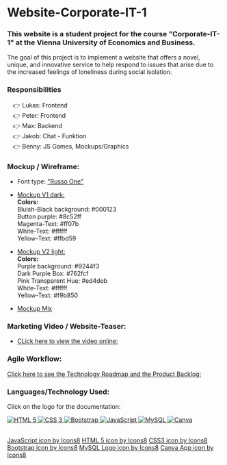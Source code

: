 # Website-Corporate-IT-1
### This website is a student project for the course "Corporate-IT-1" at the Vienna University of Economics and Business.

The goal of this project is to implement a website that offers a novel, unique, and innovative service to help respond to issues that arise due to the increased feelings of loneliness during social isolation.

### Responsibilities
&emsp;:point_right: Lukas: Frontend </br>
&emsp;:point_right: Peter: Frontend </br>
&emsp;:point_right: Max: Backend </br>
&emsp;:point_right: Jakob: Chat - Funktion </br>
&emsp;:point_right: Benny: JS Games, Mockups/Graphics </br>

### Mockup / Wireframe:
- Font type: ["Russo One"](https://fonts.google.com/specimen/Russo+One)

- [Mockup V1 dark:](https://www.canva.com/design/DAE56eTtoS8/share/preview?token=b-pOCXIbVBmNDoRWCKtxTA&role=EDITOR&utm_content=DAE56eTtoS8&utm_campaign=designshare&utm_medium=link&utm_source=sharebutton)   
**Colors:**  
Bluish-Black background: #000123  
Button purple: #8c52ff  
Magenta-Text: #ff07b  
White-Text: #ffffff  
Yellow-Text: #ffbd59  

- [Mockup V2 light:](https://www.canva.com/design/DAE6r5K3fHU/share/preview?token=s5oFv9e5mLW_Mhu9-YZBdw&role=EDITOR&utm_content=DAE6r5K3fHU&utm_campaign=designshare&utm_medium=link&utm_source=sharebutton)    
**Colors:**   
Purple background: #9244f3  
Dark Purple Box: #762fcf  
Pink Transparent Hue: #ed4deb  
White-Text: #ffffff  
Yellow-Text: #f9b850  
- [Mockup Mix](https://www.canva.com/design/DAE7D8R500I/share/preview?token=koCLBzleTs1gmjud1Q-YGg&role=EDITOR&utm_content=DAE7D8R500I&utm_campaign=designshare&utm_medium=link&utm_source=sharebutton)  

### Marketing Video / Website-Teaser:

- [CLick here to view the video online:](https://www.canva.com/design/DAE8XRQ2IPc/NHUHV8Bap707KfZ6unt-Hw/watch?utm_content=DAE8XRQ2IPc&utm_campaign=designshare&utm_medium=link&utm_source=publishsharelink)  

### Agile Workflow:
[Click here to see the Technology Roadmap and the Product Backlog:](https://miro.com/welcomeonboard/NHVDQ1liVXc4UjRYZ3pFOUNYSnB0cWZHSkJrN25KSmZZN1VGaTIzQ2JYQzhITFJhdjlkcEloSXhDM1kyOHB5dHwzNDU4NzY0NTE0NTQxMzM1MjE3?invite_link_id=125905989869)

### Languages/Technology Used:   
Click on the logo for the documentation:
<p float ="left">
<a href="https://dev.w3.org/html5/html-author/"> 
<img alt="HTML 5" src="https://img.icons8.com/color/48/000000/html-5--v1.png"/>
</a>
<a href="https://www.w3schools.com/cssref/">
<img alt="CSS 3" src="https://img.icons8.com/color/50/000000/css3.png"/> 
</a>
<a href="https://getbootstrap.com/docs/5.1/getting-started/introduction/">
<img alt="Bootstrap" src="https://img.icons8.com/color/48/000000/bootstrap.png"/>
</a>
<a href="https://developer.mozilla.org/de/docs/Web/JavaScript">
<img alt="JavaScript" src="https://img.icons8.com/color/48/000000/javascript--v1.png"/> 
</a>
<a href="https://dev.mysql.com/doc/">
<img alt="MySQL" src="https://img.icons8.com/color/48/000000/mysql-logo.png"/>
</a>
<a href="https://www.canva.com/">
<img alt="Canva" src="https://img.icons8.com/cute-clipart/48/000000/canva-app.png"/>
</a>
</p>

<br>
<a href="https://icons8.com/icon/108784/javascript">JavaScript icon by Icons8</a>
<a href="https://icons8.com/icon/20909/html-5">HTML 5 icon by Icons8</a>
<a href="https://icons8.com/icon/21278/css3">CSS3 icon by Icons8</a>
<a href="https://icons8.com/icon/84710/bootstrap">Bootstrap icon by Icons8</a>
<a href="https://icons8.com/icon/UFXRpPFebwa2/mysql-logo">MySQL Logo icon by Icons8</a>
<a href="https://icons8.com/icon/HGd2amAYhRGr/canva-app">Canva App icon by Icons8</a>
